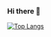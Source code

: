 ### Hi there 👋
[![Top Langs](https://github-readme-stats.vercel.app/api/top-langs/?username=i-nozex)](https://tiagofm.com)
